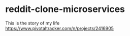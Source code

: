 # reddit-clone-microservices

This is the story of my life
https://www.pivotaltracker.com/n/projects/2416905
